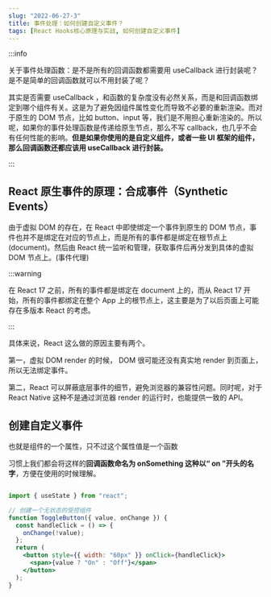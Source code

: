 ```yaml
---
slug: "2022-06-27-3"
title: 事件处理：如何创建自定义事件？
tags: [React Hooks核心原理与实战, 如何创建自定义事件]
---
```


:::info

关于事件处理函数：是不是所有的回调函数都需要用 useCallback 进行封装呢？是不是简单的回调函数就可以不用封装了呢？

其实是否需要 useCallback ，和函数的复杂度没有必然关系，而是和回调函数绑定到哪个组件有关。这是为了避免因组件属性变化而导致不必要的重新渲染。而对于原生的 DOM 节点，比如 button、input 等，我们是不用担心重新渲染的。所以呢，如果你的事件处理函数是传递给原生节点，那么不写 callback，也几乎不会有任何性能的影响。**但是如果你使用的是自定义组件，或者一些 UI 框架的组件，那么回调函数还都应该用 useCallback 进行封装。**

:::

## React 原生事件的原理：合成事件（Synthetic Events）

由于虚拟 DOM 的存在，在 React 中即使绑定一个事件到原生的 DOM 节点，事件也并不是绑定在对应的节点上，而是所有的事件都是绑定在根节点上(document)。然后由 React 统一监听和管理，获取事件后再分发到具体的虚拟 DOM 节点上。(事件代理)

:::warning

在 React 17 之前，所有的事件都是绑定在 document 上的，而从 React 17 开始，所有的事件都绑定在整个 App 上的根节点上，这主要是为了以后页面上可能存在多版本 React 的考虑。

:::

具体来说，React 这么做的原因主要有两个。

第一，虚拟 DOM render 的时候， DOM 很可能还没有真实地 render 到页面上，所以无法绑定事件。

第二，React 可以屏蔽底层事件的细节，避免浏览器的兼容性问题。同时呢，对于 React Native 这种不是通过浏览器 render 的运行时，也能提供一致的 API。

## 创建自定义事件

也就是组件的一个属性，只不过这个属性值是一个函数

习惯上我们都会将这样的**回调函数命名为 onSomething 这种以“ on ”开头的名字**，方便在使用的时候理解。

```jsx

import { useState } from "react";

// 创建一个无状态的受控组件
function ToggleButton({ value, onChange }) {
  const handleClick = () => {
    onChange(!value);
  };
  return (
    <button style={{ width: "60px" }} onClick={handleClick}>
      <span>{value ? "On" : "Off"}</span>
    </button>
  );
}

```